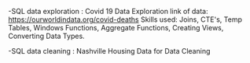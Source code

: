 -SQL data exploration : Covid 19 Data Exploration  link of data: https://ourworldindata.org/covid-deaths
Skills used: Joins, CTE's, Temp Tables, Windows Functions, Aggregate Functions, Creating Views, Converting Data Types.

-SQL data cleaning : Nashville Housing Data for Data Cleaning
